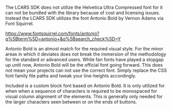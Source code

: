 The LCARS SDK does not utilize the Helvetica Ultra Compressed font for it can not be bundled with the library because of cost and licensing issues.  Instead the LCARS SDK utilizes the font Antonio Bold by Vernon Adams via Font Squirrel.

https://www.fontsquirrel.com/fonts/antonio?q%5Bterm%5D=antonio+&q%5Bsearch_check%5D=Y

Antonio Bold is an almost match for the required visual style.  For the minor areas in which it deviates does not break the immersion of the methodology for the standard or advanced users.  While fan fonts have played a stopgap up until now, Antonio Bold will be the official font going forward.  This does not mean your projects can not use the correct font.  Simply replace the CSS font family file paths and tweak your line-heights accordingly.  

Included is a custom block font based on Antonio Bold.  It is only utilized for when when a sequence of characters is required to be monospaced for visual column alignment of the elements.  This is generally only needed for the larger characters seen between or on the ends of buttons.